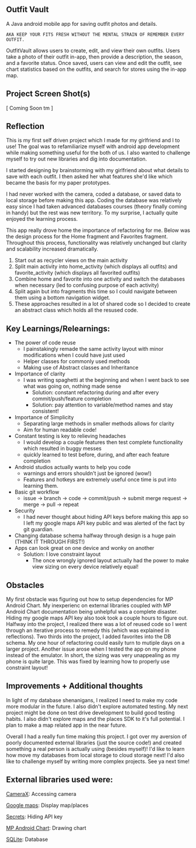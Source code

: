 ## Outfit Vault

A Java android mobile app for saving outfit photos and details. 

    AKA KEEP YOUR FITS FRESH WITHOUT THE MENTAL STRAIN OF REMEMBER EVERY OUTFIT.

OutfitVault allows users to create, edit, and view their own outfits. Users take a photo of their outfit in-app, then provide a description, the season, and a favorite status. Once saved, users can view and edit the outfit, see chart statistics based on the outfits, and search for stores using the in-app map. 

## Project Screen Shot(s)

[ Coming Soon tm ]

## Reflection

This is my first self driven project which I made for my girlfriend and I to use! The goal was to refamiliarize myself with android app development while making something useful for the both of us. I also wanted to challenge myself to try out new libraries and dig into documentation.

I started designing by brainstorming with my girlfriend about what details to save with each outfit. I then asked her what features she'd like which became the basis for my paper prototypes. 

I had never worked with the camera, coded a database, or saved data to local storage before making this app. Coding the database was relatively easy since I had taken advanced databases courses (theory finally coming in handy) but the rest was new territory. To my surprise, I actually quite enjoyed the learning process. 

This app really drove home the importance of refactoring for me. Below was the design process for the Home fragment and Favorites fragment. Throughout this process, functionality was relatively unchanged but clarity and scalability increased dramatically. 

  1. Start out as recycler views on the main activity
  2. Split main activity into home_activity (which displays all outfits) and favorite_activity (which displays all favorited outfits)
  3. Combine home and favorite into one activity and switch the databases when necessary (led to confusing purpose of each activity)
  4. Split again but into fragments this time so I could navigate between them using a bottom navigation widget. 
  5. These approaches resulted in a lot of shared code so I decided to create an abstract class which holds all the resused code. 

## Key Learnings/Relearnings: 
  - The power of code reuse
      - I painstakingly remade the same activity layout with minor modifications when I could have just used <Include> 
      - Helper classes for commonly used methods
      - Making use of Abstract classes and Inheritance
  - Importance of clarity
      - I was writing spaghetti at the beginning and when I went back to see what was going on, nothing made sense
          - Solution: constant refactoring during and after every commit/push/feature completion
          - Solution: pay attention to variable/method names and stay consistent!
  - Importance of Simplicity
      - Separating large methods in smaller methods allows for clarity
      - Aim for human readable code!
  - Constant testing is key to relieving headaches
      - I would develop a couple features then test complete functionality which resulted in buggy messes
      - quickly learned to test before, during, and after each feature completion
  - Android studios actually wants to help you code
      - warnings and errors shouldn't just be ignored (wow!)
      - Features and hotkeys are extremely useful once time is put into learning them.
  - Basic git workflow
      - issue -> branch -> code -> commit/push -> submit merge request -> merge -> pull -> repeat 
  - Security
      - I had never thought about hiding API keys before making this app so I left my google maps API key public and was alerted of the fact by git guardian.
  - Changing database schema halfway through design is a huge pain (THINK IT THROUGH FIRST!)
  - Apps can look great on one device and wonky on another 
      - Solution: I love constraint layout
          - The once wrongly ignored layout actually had the power to make view sizing on every device relatively equal!

## Obstacles 

My first obstacle was figuring out how to setup dependencies for MP Android Chart. My inexperienc on external libraries coupled with MP Android Chart documentation being unhelpful was a complete disaster. Hiding my google maps API key also took took a couple hours to figure out. Halfway into the project, I realized there was a lot of reused code so I went through an iterative process to remedy this (which was explained in reflections). Two thirds into the project, I added favorites into the DB schema. My one hour of refactoring could easily turn to mutiple days on a larger project. Another issue arose when I tested the app on my phone instead of the emulator. In short, the sizing was very unappealing as my phone is quite large. This was fixed by learning how to properly use constraint layout!
  
## Improvements + Additional thoughts 
 
In light of my database shenanigans, I realized I need to make my code more modular in the future. I also didn't explore automated testing. My next project might be done on test drive development to build good testing habits. I also didn't explore maps and the places SDK to it's full potential. I plan to make a map related app in the near future. 
  
Overall I had a really fun time making this project. I got over my aversion of poorly documented external libraries (just the source code!) and created something a real person is actually using (besides myself)! I'd like to learn how move my databases from local storage to cloud storage next! I'd also like to challenge myself by writing more complex projects. See ya next time!
  
## External libraries used were:
  
[CameraX](https://developer.android.com/jetpack/androidx/releases/camera): Accessing camera
  
[Google maps](https://developers.google.com/maps/documentation): Display map/places
  
[Secrets](https://github.com/google/secrets-gradle-plugin):  Hiding API key
  
[MP Android Chart](https://github.com/PhilJay/MPAndroidChart): Drawing chart
  
[SQLite](https://www.sqlite.org/index.html): Database
